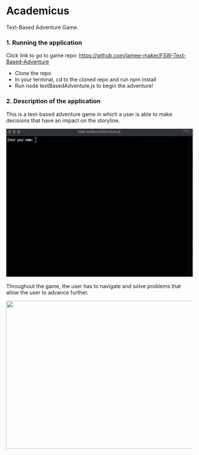 # Academicus
Text-Based Adventure Game.


### 1. Running the application
Click link to go to game repo: https://github.com/jamee-maker/FSW-Text-Based-Adventure
<ul>
  <li>Clone the repo</li>
  <li>In your terminal, cd to the cloned repo and run npm install</li>
  <li>Run node textBasedAdventure.js to begin the adventure!</li>
  </ul>
  
### 2. Description of the application
<div>

This is a text-based adventure game in which a user is able to make decisions that have an impact on the storyline.
  

<img src="Assets/Intro.gif" width="700" height="400">


</div>



<div>



Throughout the game, the user has to navigate and solve problems that allow the user to advance further. 


<img src="Assets/navigate.gif" width="700" height="400">
</div>


